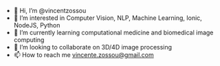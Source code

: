 - 👋 Hi, I’m @vincentzossou
- 👀 I’m interested in Computer Vision, NLP, Machine Learning, Ionic, NodeJS, Python
- 🌱 I’m currently learning computational medicine and biomedical image computing
- 💞️ I’m looking to collaborate on 3D/4D image processing
- 📫 How to reach me vincente.zossou@gmail.com

<!---
vincentzossou/vincentzossou is a ✨ special ✨ repository because its `README.md` (this file) appears on your GitHub profile.
You can click the Preview link to take a look at your changes.
--->
